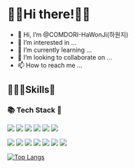 # 👋🏻Hi there!👋🏻
- 👋 Hi, I’m @COMDORI-HaWonJi(하원지)
- 👀 I’m interested in ...
- 🌱 I’m currently learning ...
- 💞️ I’m looking to collaborate on ...
- 📫 How to reach me ...

## 🧑🏻‍💻Skills🚀
### 📚 Tech Stack 📖
<p>
  <img src="https://img.shields.io/badge/MacOS-000000?style=for-the-badge&logo=apple&logoColor=white"/>
  <img src="https://img.shields.io/badge/iOS-000000?style=flat-square&logo=iOS&logoColor=white"/>
  <img src="https://img.shields.io/badge/Windows-0078D6?style=for-the-badge&logo=windows&logoColor=white"/>
  
  <img src="https://img.shields.io/badge/Android Studio-3DDC84?style=flat-square&logo=Android Studio&logoColor=white"/>
  <img src="https://img.shields.io/badge/Android-3DDC84?style=flat-square&logo=Android&logoColor=white"/>
  <img src="https://img.shields.io/badge/Flutter-02569B?style=flat-square&logo=Flutter&logoColor=white"/>
</p>
<p>
  <img src="https://img.shields.io/badge/Java-007396?style=flat-square&logo=Java&logoColor=white"/>
  <img src="https://img.shields.io/badge/Javascript-ffb13b?style=flat-square&logo=javascript&logoColor=white"/>
  <img src="https://img.shields.io/badge/Node.js-339933?style=flat-square&logo=Node.js&logoColor=white"/>
  <img src="https://img.shields.io/badge/Swift-FA7343?style=flat-square&logo=Swift&logoColor=white"/>
  <img src="https://img.shields.io/badge/Mysql-E6B91E?style=flat-square&logo=MySql&logoColor=white"/>
  <img src="https://img.shields.io/badge/ORACLE-F80000?style=flat-square&logo=oracle&logoColor=white"/>

  <img src="https://img.shields.io/badge/Dart-0175C2?style=for-the-badge&logo=dart&logoColor=white"/>
</p>

<!-- ![COMDORI-HWJ's github stats](https://github-readme-stats.vercel.app/api?username=COMDORI-HWJ&show_icons=true) -->
[![Top Langs](https://github-readme-stats.vercel.app/api/top-langs/?username=COMDORI-HWJ&layout=compact)](https://github.com/anuraghazra/github-readme-stats)

